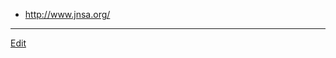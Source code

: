 ---
---
* http://www.jnsa.org/


----
[Edit](https://github.com/vitroid/vitroid.github.io/edit/master/MD/JNSA.md)
